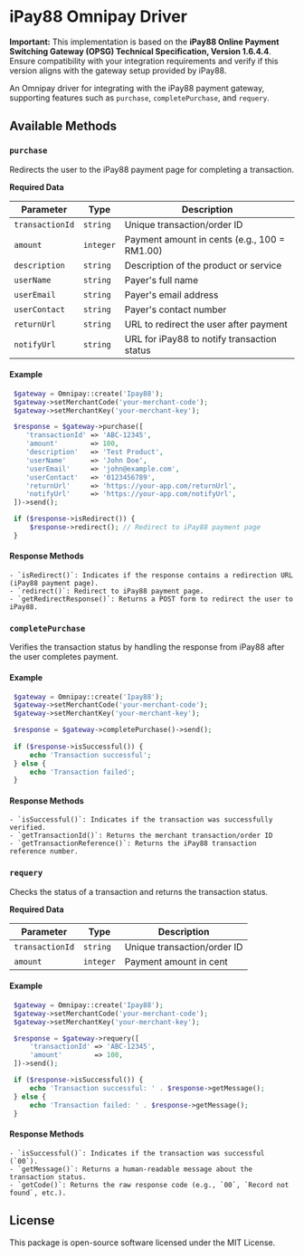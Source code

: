 # iPay88 Omnipay Driver

**Important:** This implementation is based on the **iPay88 Online Payment Switching Gateway (OPSG) Technical Specification, Version 1.6.4.4**. Ensure compatibility with your integration requirements and verify if this version aligns with the gateway setup provided by iPay88.

An Omnipay driver for integrating with the iPay88 payment gateway, supporting features such as `purchase`, `completePurchase`, and `requery`.

## Available Methods

### `purchase`

   Redirects the user to the iPay88 payment page for completing a transaction.

   **Required Data**

   | Parameter       | Type      | Description                                  |
   |-----------------|-----------|----------------------------------------------|
   | `transactionId` | `string`  | Unique transaction/order ID                  |
   | `amount`        | `integer` | Payment amount in cents (e.g., 100 = RM1.00) |
   | `description`   | `string`  | Description of the product or service        |
   | `userName`      | `string`  | Payer's full name                            |
   | `userEmail`     | `string`  | Payer's email address                        |
   | `userContact`   | `string`  | Payer's contact number                       |
   | `returnUrl`     | `string`  | URL to redirect the user after payment       |
   | `notifyUrl`     | `string`  | URL for iPay88 to notify transaction status  |

   #### Example

   ```php
    $gateway = Omnipay::create('Ipay88');
    $gateway->setMerchantCode('your-merchant-code');
    $gateway->setMerchantKey('your-merchant-key');

    $response = $gateway->purchase([
       'transactionId' => 'ABC-12345',
       'amount'        => 100,
       'description'   => 'Test Product',
       'userName'      => 'John Doe',
       'userEmail'     => 'john@example.com',
       'userContact'   => '0123456789',
       'returnUrl'     => 'https://your-app.com/returnUrl',
       'notifyUrl'     => 'https://your-app.com/notifyUrl',
    ])->send();

    if ($response->isRedirect()) {
        $response->redirect(); // Redirect to iPay88 payment page
    }
   ```

   #### Response Methods
    - `isRedirect()`: Indicates if the response contains a redirection URL (iPay88 payment page).
    - `redirect()`: Redirect to iPay88 payment page.
    - `getRedirectResponse()`: Returns a POST form to redirect the user to iPay88.

### `completePurchase`

   Verifies the transaction status by handling the response from iPay88 after the user completes payment.

   #### Example

   ```php
    $gateway = Omnipay::create('Ipay88');
    $gateway->setMerchantCode('your-merchant-code');
    $gateway->setMerchantKey('your-merchant-key');
   
    $response = $gateway->completePurchase()->send();
    
    if ($response->isSuccessful()) {
        echo 'Transaction successful';
    } else {
        echo 'Transaction failed';
    }
   ```

   #### Response Methods
    - `isSuccessful()`: Indicates if the transaction was successfully verified.
    - `getTransactionId()`: Returns the merchant transaction/order ID
    - `getTransactionReference()`: Returns the iPay88 transaction reference number.

### `requery`

   Checks the status of a transaction and returns the transaction status.

   **Required Data**

   | Parameter       | Type      | Description                 |
   |-----------------|-----------|-----------------------------|
   | `transactionId` | `string`  | Unique transaction/order ID |
   | `amount`        | `integer` | Payment amount in cent      |

   #### Example

   ```php
    $gateway = Omnipay::create('Ipay88');
    $gateway->setMerchantCode('your-merchant-code');
    $gateway->setMerchantKey('your-merchant-key');
   
    $response = $gateway->requery([
        'transactionId' => 'ABC-12345',
        'amount'        => 100,
    ])->send();
   
    if ($response->isSuccessful()) {
        echo 'Transaction successful: ' . $response->getMessage();
    } else {
        echo 'Transaction failed: ' . $response->getMessage();
    }
   ```

   #### Response Methods
    - `isSuccessful()`: Indicates if the transaction was successful (`00`).
    - `getMessage()`: Returns a human-readable message about the transaction status.
    - `getCode()`: Returns the raw response code (e.g., `00`, `Record not found`, etc.).

## License

This package is open-source software licensed under the MIT License.